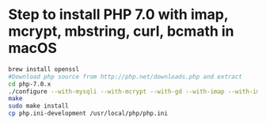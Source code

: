 # Step to install PHP 7.0 with imap, mcrypt, mbstring, curl, bcmath in macOS

```bash
brew install openssl
#Download php source from http://php.net/downloads.php and extract
cd php-7.0.x
./configure --with-mysqli --with-mcrypt --with-gd --with-imap --with-imap-ssl --with-kerberos --with-openssl=/usr/local/opt/openssl --enable-mbstring --with-curl  --enable-bcmath --enable-pcntl --with-libedit --with-pear --enable-zip
make
sudo make install
cp php.ini-development /usr/local/php/php.ini

```
